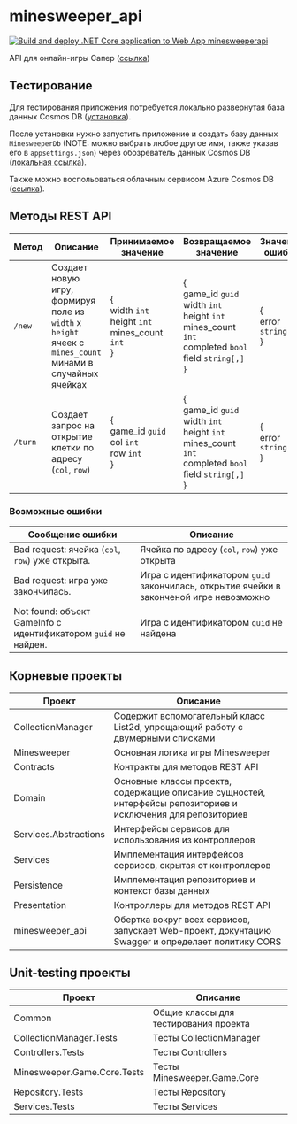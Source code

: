 # minesweeper_api
[![Build and deploy .NET Core application to Web App minesweeperapi](https://github.com/Joofer/minesweeper_api/actions/workflows/minesweeperapi.yml/badge.svg)](https://github.com/Joofer/minesweeper_api/actions/workflows/minesweeperapi.yml)

API для онлайн-игры Сапер ([ссылка](https://minesweeper-test.studiotg.ru/))

## Тестирование
Для тестирования приложения потребуется локально развернутая база данных Cosmos DB ([установка](https://learn.microsoft.com/en-us/azure/cosmos-db/how-to-develop-emulator?tabs=windows%2Ccsharp&pivots=api-nosql)).

После установки нужно запустить приложение и создать базу данных ```MinesweeperDb``` (NOTE: можно выбрать любое другое имя, также указав его в ```appsettings.json```) через обозреватель данных Cosmos DB ([локальная ссылка](https://localhost:8081/_explorer/index.html)).

Также можно воспольоваться облачным сервисом Azure Cosmos DB ([ссылка](https://azure.microsoft.com/en-us/products/cosmos-db/)).

## Методы REST API
| Метод | Описание | Принимаемое значение | Возвращаемое значение | Значение ошибки |
| --- | --- | --- | --- | --- |
| `/new` | Создает новую игру, формируя поле из `width` x `height` ячеек с `mines_count` минами в случайных ячейках | {<br />width ```int```<br />height ```int```<br />mines_count ```int```<br />} | {<br />game_id ```guid```<br />width ```int```<br />height ```int```<br />mines_count ```int```<br />completed ```bool```<br />field ```string[,]```<br />} | {<br />error ```string```<br />} |
| `/turn` | Создает запрос на открытие клетки по адресу (```col```, ```row```) | {<br />game_id ```guid```<br />col ```int```<br />row ```int```<br />} | {<br />game_id ```guid```<br />width ```int```<br />height ```int```<br />mines_count ```int```<br />completed ```bool```<br />field ```string[,]```<br />} | {<br />error ```string```<br />} |

### Возможные ошибки
| Сообщение ошибки | Описание |
| --- | --- |
| Bad request: ячейка (```col```, ```row```) уже открыта. | Ячейка по адресу (```col```, ```row```) уже открыта |
| Bad request: игра уже закончилась. | Игра с идентификатором ```guid``` закончилась, открытие ячейки в законченой игре невозможно |
| Not found: объект GameInfo с идентификатором ```guid``` не найден. | Игра с идентификатором ```guid``` не найдена |

## Корневые проекты
| Проект | Описание |
| --- | --- |
| CollectionManager | Содержит вспомогательный класс List2d, упрощающий работу с двумерными списками |
| Minesweeper | Основная логика игры Minesweeper |
| Contracts | Контракты для методов REST API |
| Domain | Основные классы проекта, содержащие описание сущностей, интерфейсы репозиториев и исключения для репозиториев |
| Services.Abstractions | Интерфейсы сервисов для использования из контроллеров |
| Services | Имплементация интерфейсов сервисов, скрытая от контроллеров |
| Persistence | Имплементация репозиториев и контекст базы данных |
| Presentation | Контроллеры для методов REST API |
| minesweeper_api | Обертка вокруг всех сервисов, запускает Web-проект, докунтацию Swagger и определает политику CORS |

## Unit-testing проекты
| Проект | Описание |
| --- | --- |
| Common | Общие классы для тестирования проекта |
| CollectionManager.Tests | Тесты CollectionManager |
| Controllers.Tests | Тесты Controllers |
| Minesweeper.Game.Core.Tests | Тесты Minesweeper.Game.Core |
| Repository.Tests | Тесты Repository |
| Services.Tests | Тесты Services |

